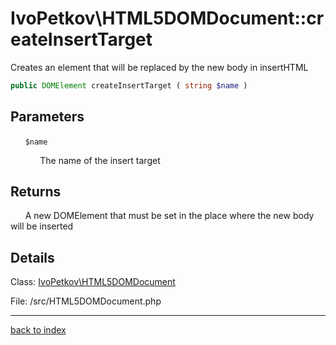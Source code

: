 # IvoPetkov\HTML5DOMDocument::createInsertTarget

Creates an element that will be replaced by the new body in insertHTML

```php
public DOMElement createInsertTarget ( string $name )
```

## Parameters

&nbsp;&nbsp;&nbsp;&nbsp;&nbsp;&nbsp;`$name`

&nbsp;&nbsp;&nbsp;&nbsp;&nbsp;&nbsp;&nbsp;&nbsp;&nbsp;&nbsp;&nbsp;&nbsp;The name of the insert target

## Returns

&nbsp;&nbsp;&nbsp;&nbsp;&nbsp;&nbsp;A new DOMElement that must be set in the place where the new body will be inserted

## Details

Class: [IvoPetkov\HTML5DOMDocument](ivopetkov.html5domdocument.class.md)

File: /src/HTML5DOMDocument.php

---

[back to index](index.md)

